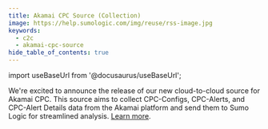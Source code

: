 ```yaml
---
title: Akamai CPC Source (Collection)
image: https://help.sumologic.com/img/reuse/rss-image.jpg
keywords:
  - c2c
  - akamai-cpc-source
hide_table_of_contents: true    
---
```


import useBaseUrl from '@docusaurus/useBaseUrl';

We're excited to announce the release of our new cloud-to-cloud source for Akamai CPC. This source aims to collect CPC-Configs, CPC-Alerts, and CPC-Alert Details data from the Akamai platform and send them to Sumo Logic for streamlined analysis. [Learn more](/docs/send-data/hosted-collectors/cloud-to-cloud-integration-framework/akamai-cpc-source).
